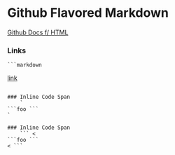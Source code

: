 # Github Flavored Markdown

[Github Docs f/ HTML](https://github.github.com/gfm/ "GFM")

### Links
    ```markdown
[link](/uri "title")
```

### Inline Code Span
    ` 
```foo ``` 
`

### Inline Code Span
    ``` <
```foo ``` 
< ```